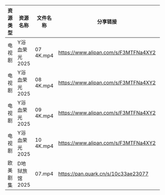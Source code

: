 | 资源类型 | 资源名称      | 文件名称      | 分享链接                                 | 更新时间                |
| ---- | --------- | --------- | ------------------------------------ | ------------------- |
| 电视剧  | Y浴血荣光2025 | 07 4K.mp4 | https://www.alipan.com/s/F3MTFNa4XY2 | 2025-07-23 08:03:14 |
| 电视剧  | Y浴血荣光2025 | 08 4K.mp4 | https://www.alipan.com/s/F3MTFNa4XY2 | 2025-07-23 08:03:13 |
| 电视剧  | Y浴血荣光2025 | 09 4K.mp4 | https://www.alipan.com/s/F3MTFNa4XY2 | 2025-07-23 08:03:13 |
| 电视剧  | Y浴血荣光2025 | 10 4K.mp4 | https://www.alipan.com/s/F3MTFNa4XY2 | 2025-07-23 08:03:12 |
| 欧美剧集 | D地狱旅馆2025 | 07.mp4    | https://pan.quark.cn/s/10c33ae23077  | 2025-07-23 10:19:30 |
